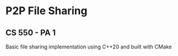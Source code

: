 # P2P File Sharing

## CS 550 - PA 1

Basic file sharing implementation using C++20 and built with CMake
